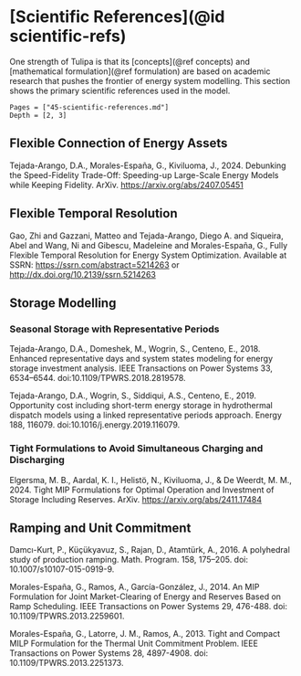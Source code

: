 # [Scientific References](@id scientific-refs)

One strength of Tulipa is that its [concepts](@ref concepts) and [mathematical formulation](@ref formulation) are based on academic research that pushes the frontier of energy system modelling. This section shows the primary scientific references used in the model.

```@contents
Pages = ["45-scientific-references.md"]
Depth = [2, 3]
```

## Flexible Connection of Energy Assets

Tejada-Arango, D.A., Morales-España, G., Kiviluoma, J., 2024. Debunking the Speed-Fidelity Trade-Off: Speeding-up Large-Scale Energy Models while Keeping Fidelity. ArXiv. <https://arxiv.org/abs/2407.05451>

## Flexible Temporal Resolution

Gao, Zhi and Gazzani, Matteo and Tejada-Arango, Diego A. and Siqueira, Abel and Wang, Ni and Gibescu, Madeleine and Morales-España, G., Fully Flexible Temporal Resolution for Energy System Optimization. Available at SSRN: <https://ssrn.com/abstract=5214263> or <http://dx.doi.org/10.2139/ssrn.5214263>

## Storage Modelling

### Seasonal Storage with Representative Periods

Tejada-Arango, D.A., Domeshek, M., Wogrin, S., Centeno, E., 2018. Enhanced representative days and system states modeling for energy storage investment analysis. IEEE Transactions on Power Systems 33, 6534–6544. doi:10.1109/TPWRS.2018.2819578.

Tejada-Arango, D.A., Wogrin, S., Siddiqui, A.S., Centeno, E., 2019. Opportunity cost including short-term energy storage in hydrothermal dispatch models using a linked representative periods approach. Energy 188, 116079. doi:10.1016/j.energy.2019.116079.

### Tight Formulations to Avoid Simultaneous Charging and Discharging

Elgersma, M. B., Aardal, K. I., Helistö, N., Kiviluoma, J., & De Weerdt, M. M., 2024. Tight MIP Formulations for Optimal Operation and Investment of Storage Including Reserves. ArXiv. <https://arxiv.org/abs/2411.17484>

## Ramping and Unit Commitment

Damcı-Kurt, P., Küçükyavuz, S., Rajan, D., Atamtürk, A., 2016. A polyhedral study of production ramping. Math. Program. 158, 175–205. doi: 10.1007/s10107-015-0919-9.

Morales-España, G., Ramos, A., García-González, J., 2014. An MIP Formulation for Joint Market-Clearing of Energy and Reserves Based on Ramp Scheduling. IEEE Transactions on Power Systems 29, 476-488. doi: 10.1109/TPWRS.2013.2259601.

Morales-España, G., Latorre, J. M., Ramos, A., 2013. Tight and Compact MILP Formulation for the Thermal Unit Commitment Problem. IEEE Transactions on Power Systems 28, 4897-4908. doi: 10.1109/TPWRS.2013.2251373.
